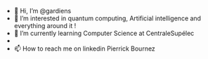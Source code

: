 - 👋 Hi, I’m @gardiens
- 👀 I’m interested in quantum computing, Artificial intelligence and everything around it ! 
- 🌱 I’m currently learning Computer Science at CentraleSupélec
-
- 📫 How to reach me on linkedin Pierrick Bournez

<!---
gardiens/gardiens is a ✨ special ✨ repository because its `README.md` (this file) appears on your GitHub profile.
You can click the Preview link to take a look at your changes.
--->
